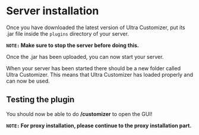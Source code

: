 # Server installation
Once you have downloaded the latest version of Ultra Customizer, put its .jar file inside the `plugins` directory of your server.
<br>

**`NOTE:` Make sure to stop the server before doing this.**
<br>

Once the .jar has been uploaded, you can now start your server.
<br>

When your server has been started there should be a new folder called Ultra Customizer. This means that Ultra Customizer has loaded properly and can now be used.
<br>

## Testing the plugin
You should now be able to do **/customizer** to open the GUI!
<br>


**`NOTE:` For proxy installation, please continue to the proxy installation part.**
